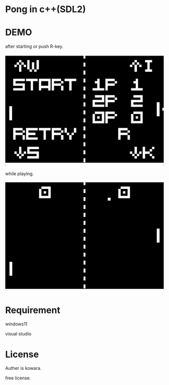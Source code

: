 # Pong in c++(SDL2)
# DEMO
after starting or push R-key.

![](https://github.com/kowara-gan/pongCpp/blob/master/picture/start.png)

while playing.

![](https://github.com/kowara-gan/pongCpp/blob/master/picture/play.png)

# Requirement
windows11

visual studio

# License

Auther is kowara.

free license.
